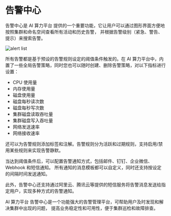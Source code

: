 # 告警中心

告警中心是 AI 算力平台 提供的一个重要功能，它让用户可以通过图形界面方便地按照集群和命名空间查看所有活动和历史告警，
并根据告警级别（紧急、警告、提示）来搜索告警。

![alert list](https://docs.daocloud.io/daocloud-docs-images/docs/zh/docs/insight/images/alert00.png)

所有告警都是基于预设的告警规则设定的阈值条件触发的。在 AI 算力平台中，内置了一些全局告警策略，同时您也可以随时创建、删除告警策略，对以下指标进行设置：

- CPU 使用量
- 内存使用量
- 磁盘使用量
- 磁盘每秒读次数
- 磁盘每秒写次数
- 集群磁盘读取吞吐量
- 集群磁盘写入吞吐量
- 网络发送速率
- 网络接收速率

还可以为告警规则添加标签和注解。告警规则分为活跃和过期规则，支持启用/禁用某些规则来实现告警静默。

当达到阈值条件后，可以配置告警通知方式，包括邮件、钉钉、企业微信、Webhook 和短信通知。
所有通知的消息模板都可以自定义，同时还支持按设定的间隔时间发送通知。

此外，告警中心还支持通过阿里云、腾讯云等提供的短信服务将告警消息发送给指定用户，实现多种方式的告警通知。

AI 算力平台 告警中心是一个功能强大的告警管理平台，可帮助用户及时发现和解决集群中出现的问题，
提高业务稳定性和可用性，便于集群巡检和故障排查。
